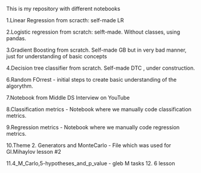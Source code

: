 
This is my repository with different notebooks


1.Linear Regression from scracth: self-made LR


2.Logistic regression from scratch: selft-made. Without classes, using pandas.


3.Gradient Boosting from scratch. Self-made GB but in very bad manner, just for understanding of basic concepts



4.Decision tree classifier from scratch. Self-made DTC , under construction.


6.Random FOrrest - initial steps to create basic understanding of the algorythm.

7.Notebook from Middle DS Interview on YouTube

8.Classification metrics - Notebook where we manually code classification metrics.

9.Regression metrics - Notebook where we manually code regression metrics.


10.Theme 2. Generators and MonteCarlo - File which was used for Gl.Mihaylov lesson #2

11.4_M_Carlo,5-hypotheses_and_p_value - gleb M tasks
12. 6 lesson
